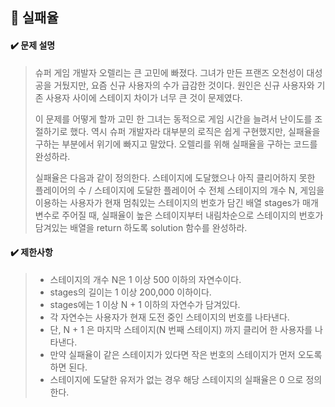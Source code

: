 ## :blue_book: 실패율

#### :heavy_check_mark: 문제 설명 
> 슈퍼 게임 개발자 오렐리는 큰 고민에 빠졌다. 그녀가 만든 프랜즈 오천성이 대성공을 거뒀지만, 요즘 신규 사용자의 수가 급감한 것이다. 원인은 신규 사용자와 기존 사용자 사이에 스테이지 차이가 너무 큰 것이 문제였다.
> 
> 이 문제를 어떻게 할까 고민 한 그녀는 동적으로 게임 시간을 늘려서 난이도를 조절하기로 했다. 역시 슈퍼 개발자라 대부분의 로직은 쉽게 구현했지만, 실패율을 구하는 부분에서 위기에 빠지고 말았다. 오렐리를 위해 실패율을 구하는 코드를 완성하라.
> 
> 실패율은 다음과 같이 정의한다.
> 스테이지에 도달했으나 아직 클리어하지 못한 플레이어의 수 / 스테이지에 도달한 플레이어 수
> 전체 스테이지의 개수 N, 게임을 이용하는 사용자가 현재 멈춰있는 스테이지의 번호가 담긴 배열 stages가 매개변수로 주어질 때, 실패율이 높은 스테이지부터 내림차순으로 스테이지의 번호가 담겨있는 배열을 return 하도록 solution 함수를 완성하라.

#### :heavy_check_mark: 제한사항
> * 스테이지의 개수 N은 1 이상 500 이하의 자연수이다.
> * stages의 길이는 1 이상 200,000 이하이다.
> * stages에는 1 이상 N + 1 이하의 자연수가 담겨있다.
> * 각 자연수는 사용자가 현재 도전 중인 스테이지의 번호를 나타낸다.
> * 단, N + 1 은 마지막 스테이지(N 번째 스테이지) 까지 클리어 한 사용자를 나타낸다.
> * 만약 실패율이 같은 스테이지가 있다면 작은 번호의 스테이지가 먼저 오도록 하면 된다.
> * 스테이지에 도달한 유저가 없는 경우 해당 스테이지의 실패율은 0 으로 정의한다.

